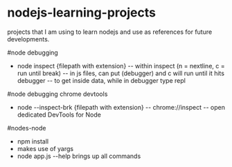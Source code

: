 # nodejs-learning-projects

projects that I am using to learn nodejs and use as references for future developments.


#node debugging
- node inspect {filepath with extension}
-- within inspect (n = nextline, c = run until break)
-- in js files, can put (debugger) and c will run until it hits debugger
-- to get inside data, while in debugger type repl

#node debugging chrome devtools
- node --inspect-brk {filepath with extension}
-- chrome://inspect
-- open dedicated DevTools for Node


#nodes-node
- npm install
- makes use of yargs
- node app.js --help brings up all commands
